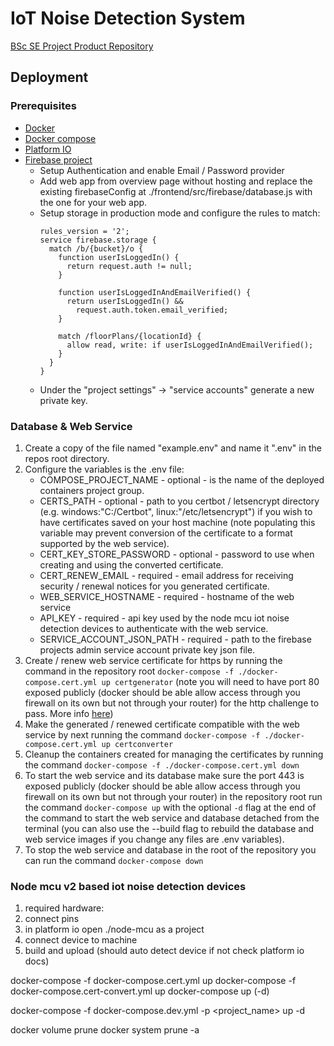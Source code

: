 # IoT Noise Detection System
[BSc SE Project Product Repository](https://github.com/Billy5804/iot-noise-detection-system)

## Deployment
### Prerequisites
- [Docker](https://docs.docker.com/get-docker/)
- [Docker compose](https://docs.docker.com/compose/install/)
- [Platform IO](https://platformio.org/platformio-ide)
- [Firebase project](https://console.firebase.google.com/u/0/) 
  - Setup Authentication and enable Email / Password provider 
  - Add web app from overview page without hosting and replace the existing firebaseConfig at ./frontend/src/firebase/database.js with the one for your web app.
  - Setup storage in production mode and configure the rules to match:
    ```
    rules_version = '2';
    service firebase.storage {
      match /b/{bucket}/o {
        function userIsLoggedIn() {
          return request.auth != null;
        }

        function userIsLoggedInAndEmailVerified() {
          return userIsLoggedIn() &&
            request.auth.token.email_verified;
        }

        match /floorPlans/{locationId} {
          allow read, write: if userIsLoggedInAndEmailVerified();
        }
      }
    }
    ```
  - Under the "project settings" -> "service accounts" generate a new private key. 
  
### Database & Web Service
1. Create a copy of the file named "example.env" and name it ".env" in the repos root directory.
2. Configure the variables is the .env file:
    - COMPOSE_PROJECT_NAME - optional - is the name of the deployed containers project group.
    - CERTS_PATH - optional - path to you certbot / letsencrypt directory (e.g. windows:"C:/Certbot", linux:"/etc/letsencrypt") if you wish to have certificates saved on your host machine (note populating this variable may prevent conversion of the certificate to a format supported by the web service).
    - CERT_KEY_STORE_PASSWORD - optional - password to use when creating and using the converted certificate.
    - CERT_RENEW_EMAIL - required - email address for receiving security / renewal notices for you generated certificate.  
    - WEB_SERVICE_HOSTNAME - required - hostname of the web service
    - API_KEY - required - api key used by the node mcu iot noise detection devices to authenticate with the web service.
    - SERVICE_ACCOUNT_JSON_PATH - required - path to the firebase projects admin service account private key json file.
3. Create / renew web service certificate for https by running the command in the repository root `docker-compose -f ./docker-compose.cert.yml up certgenerator` (note you will need to have port 80 exposed publicly (docker should be able allow access through you firewall on its own but not through your router) for the http challenge to pass. More info [here](https://certbot.eff.org/instructions?ws=other&os=windows))
4. Make the generated / renewed certificate compatible with the web service by next running the command `docker-compose -f ./docker-compose.cert.yml up certconverter`
5. Cleanup the containers created for managing the certificates by running the command `docker-compose -f ./docker-compose.cert.yml down`
6. To start the web service and its database make sure the port 443 is exposed publicly (docker should be able allow access through you firewall on its own but not through your router) in the repository root run the command `docker-compose up` with the optional `-d` flag at the end of the command to start the web service and database detached from the terminal (you can also use the --build flag to rebuild the database and web service images if you change any files are .env variables).
7. To stop the web service and database in the root of the repository you can run the command `docker-compose down`

### Node mcu v2 based iot noise detection devices
1. required hardware:
2. connect pins
3. in platform io open ./node-mcu as a project
4. connect device to machine
5. build and upload (should auto detect device if not check platform io docs)


docker-compose -f docker-compose.cert.yml up
docker-compose -f docker-compose.cert-convert.yml up
docker-compose up (-d)

docker-compose -f docker-compose.dev.yml -p <project_name> up -d

docker volume prune
docker system prune -a